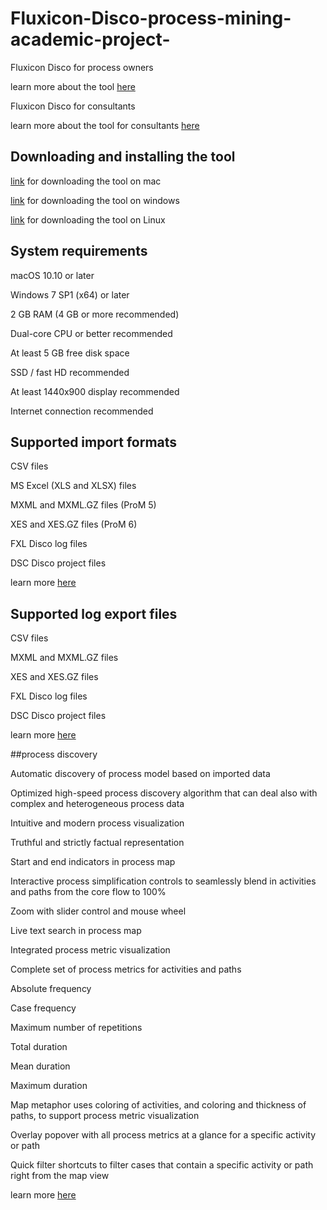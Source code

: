# Fluxicon-Disco-process-mining-academic-project-


Fluxicon Disco for process owners 

learn more about the tool [here](https://fluxicon.com/technology/)

Fluxicon Disco for consultants 

learn more about the tool for consultants [here](https://fluxicon.com/technology/)


## Downloading and installing the tool

[link](https://fluxicon.com/disco/) for downloading the tool on mac

[link](https://fluxicon.com/disco/) for downloading the tool on windows 

[link](https://fluxicon.com/disco/) for downloading the tool on Linux

## System requirements 

macOS 10.10 or later

Windows 7 SP1 (x64) or later

2 GB RAM (4 GB or more recommended)

Dual-core CPU or better recommended

At least 5 GB free disk space

SSD / fast HD recommended

At least 1440x900 display recommended

Internet connection recommended

## Supported import formats 

CSV files

MS Excel (XLS and XLSX) files

MXML and MXML.GZ files (ProM 5)

XES and XES.GZ files (ProM 6)

FXL Disco log files

DSC Disco project files

learn more [here](https://fluxicon.com/disco/)

## Supported log export files 

CSV files

MXML and MXML.GZ files

XES and XES.GZ files

FXL Disco log files

DSC Disco project files

learn more [here](https://fluxicon.com/disco/)

##process discovery

Automatic discovery of process model based on imported data

Optimized high-speed process discovery algorithm that can deal also with complex and heterogeneous process data

Intuitive and modern process visualization

Truthful and strictly factual representation

Start and end indicators in process map

Interactive process simplification controls to seamlessly blend in activities and paths from the core flow to 100%

Zoom with slider control and mouse wheel

Live text search in process map

Integrated process metric visualization

Complete set of process metrics for activities and paths

Absolute frequency

Case frequency

Maximum number of repetitions

Total duration

Mean duration

Maximum duration

Map metaphor uses coloring of activities, and coloring and thickness of paths, to support process metric visualization

Overlay popover with all process metrics at a glance for a specific activity or path

Quick filter shortcuts to filter cases that contain a specific activity or path right from the map view

learn more [here](https://fluxicon.com/disco/)
